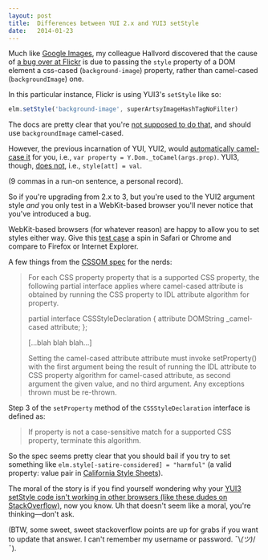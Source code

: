 ```yaml
---
layout: post
title:  Differences between YUI 2.x and YUI3 setStyle
date:   2014-01-23
---
```



Much like [Google Images][gi], my colleague Hallvord discovered that the cause of [a bug over at Flickr][bug] is due to passing the `style` property of a DOM element a css-cased (`background-image`) property, rather than camel-cased (`backgroundImage`) one.

In this particular instance, Flickr is using YUI3's `setStyle` like so: 

``` js
elm.setStyle('background-image', superArtsyImageHashTagNoFilter)
```

The docs are pretty clear that you're [not supposed to do that][docs], and should use `backgroundImage` camel-cased.

However, the previous incarnation of YUI, YUI2, would [automatically camel-case it][yui2] for you, i.e., `var property = Y.Dom._toCamel(args.prop)`. YUI3, though, [does not][yui3], i.e., `style[att] = val`.

(9 commas in a run-on sentence, a personal record).

So if you're upgrading from 2.x to 3, but you're used to the YUI2 argument style *and* you only test in a WebKit-based browser you'll never notice that you've introduced a bug.

WebKit-based browsers (for whatever reason) are happy to allow you to set styles either way. Give this [test case][tc] a spin in Safari or Chrome and compare to Firefox or Internet Explorer.

A few things from the [CSSOM spec][spec] for the nerds:
<blockquote>

For each CSS property property that is a supported CSS property, the following partial interface applies where camel-cased attribute is obtained by running the CSS property to IDL attribute algorithm for property.

partial interface CSSStyleDeclaration {
           attribute DOMString _camel-cased attribute;
};

[...blah blah blah...]

Setting the camel-cased attribute attribute must invoke setProperty() with the first argument being the result of running the IDL attribute to CSS property algorithm for camel-cased attribute, as second argument the given value, and no third argument. Any exceptions thrown must be re-thrown.
</blockquote>

Step 3 of the `setProperty` method of the `CSSStyleDeclaration` interface is defined as:

<blockquote>

If property is not a case-sensitive match for a supported CSS property, terminate this algorithm.

</blockquote>

So the spec seems pretty clear that you should bail if you try to set something like `elm.style[-satire-considered] = "harmful"` (a valid property: value pair in [California Style Sheets][css]).

The moral of the story is if you find yourself wondering why your [YUI3 setStyle code isn't working in other browsers (like these dudes on StackOverflow)][so], now you know. Uh that doesn't seem like a moral, you're thinking&mdash;don't ask.

(BTW, some sweet, sweet stackoverflow points are up for grabs if you want to update that answer. I can't remember my username or password. ¯\\_(ツ)_/¯).

[gi]: http://www.whatcouldbewrong.com/articles/7/google-image-search-s-image-pile
[bug]: https://bugzilla.mozilla.org/show_bug.cgi?id=732355#c32
[spec]: http://dev.w3.org/csswg/cssom/#the-cssstyledeclaration-interface
[docs]: http://yuilibrary.com/yui/docs/api/classes/Node.html#method_setStyle
[yui2]: https://github.com/yui/yui2/blob/master/src/dom/js/Dom.js#L207-L251
[yui3]: https://github.com/yui/yui3/blob/master/src/dom/js/dom-style.js#L59-L83
[tc]: https://miketaylr.com/bzla/setstyle.html
[so]: http://stackoverflow.com/questions/5034878/yui3-js-setstyle-using-vendor-prefixes
[css]: https://medium.com/cool-code-pal/1f6430781393